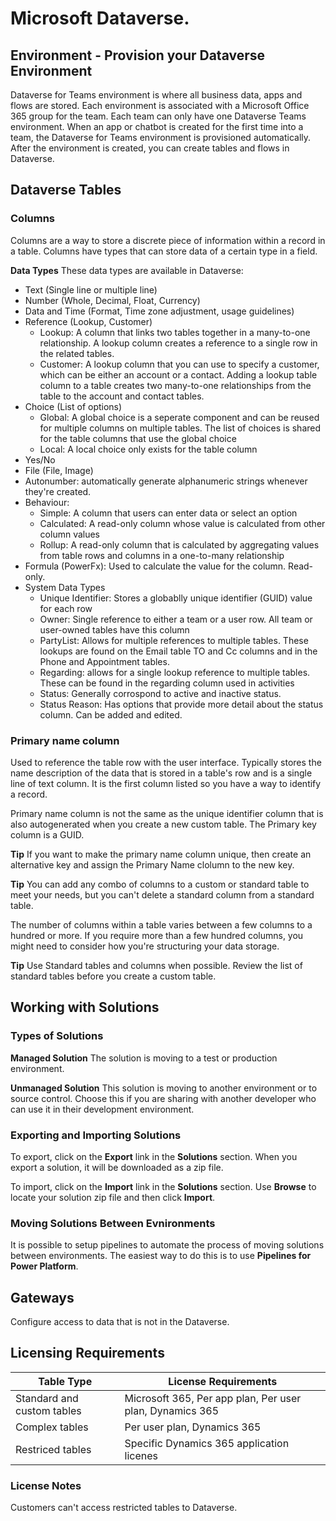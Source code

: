 # Microsoft Dataverse.

## Environment - Provision your Dataverse Environment
Dataverse for Teams environment is where all business data, apps and flows are stored. Each environment is associated with a Microsoft Office 365 group for the team. Each team can only have one Dataverse Teams environment. When an app or chatbot is created for the first time into a team, the Dataverse for Teams environment is provisioned automatically. After the environment is created, you can create tables and flows in Dataverse.

## Dataverse Tables

### Columns
Columns are a way to store a discrete piece of information within a record in a table. Columns have types that can store data of a certain type in a field. 

**Data Types** 
These data types are available in Dataverse:

- Text (Single line or multiple line)
- Number (Whole, Decimal, Float, Currency)
- Data and Time (Format, Time zone adjustment, usage guidelines)
- Reference (Lookup, Customer)
  - Lookup: A column that links two tables together in a many-to-one relationship. A lookup column creates a reference to a single row in the related tables.
  - Customer: A lookup column that you can use to specify a customer, which can be either an account or a contact. Adding a lookup table column to a table creates two many-to-one relationships from the table to the account and contact tables.
- Choice (List of options)
  - Global: A global choice is a seperate component and can be reused for multiple columns on multiple tables. The list of choices is shared for the table columns that use the global choice
  - Local: A local choice only exists for the table column
- Yes/No
- File (File, Image)
- Autonumber: automatically generate alphanumeric strings whenever they're created.
- Behaviour:
  - Simple: A column that users can enter data or select an option
  - Calculated: A read-only column whose value is calculated from other column values
  - Rollup: A read-only column that is calculated by aggregating values from table rows and columns in a one-to-many relationship
- Formula (PowerFx): Used to calculate the value for the column. Read-only. 
- System Data Types
  - Unique Identifier: Stores a globablly unique identifier (GUID) value for each row
  - Owner: Single reference to either a team or a user row. All team or user-owned tables have this column
  - PartyList: Allows for multiple references to multiple tables. These lookups are found on the Email table TO and Cc columns and in the Phone and Appointment tables.
  - Regarding: allows for a single lookup reference to multiple tables. These can be found in the regarding column used in activities
  - Status: Generally corrospond to active and inactive status.
  - Status Reason: Has options that provide more detail about the status column. Can be added and edited.
 
### Primary name column
Used to reference the table row with the user interface. Typically stores the name description of the data that is stored in a table's row and is a single line of text column. It is the first column listed so you have a way to identify a record.

Primary name column is not the same as the unique identifier column that is also autogenerated when you create a new custom table. The Primary key column is a GUID.

**Tip** If you want to make the primary name column unique, then create an alternative key and assign the Primary Name clolumn to the new key.
 
**Tip** You can add any combo of columns to a custom or standard table to meet your needs, but you can't delete a standard column from a standard table.  

The number of columns within a table varies between a few columns to a hundred or more. If you require more than a few hundred columns, you might need to consider how you're structuring your data storage.

**Tip** Use Standard tables and columns when possible. Review the list of standard tables before you create a custom table.


## Working with Solutions

### Types of Solutions

**Managed Solution**
The solution is moving to a test or production environment.

**Unmanaged Solution**
This solution is moving to another environment or to source control. 
Choose this if you are sharing with another developer who can use it in their development environment.

### Exporting and Importing Solutions

To export, click on the **Export** link in the **Solutions** section. When you export a solution, it will be downloaded as a zip file.

To import, click on the **Import** link in the **Solutions** section. Use **Browse** to locate your solution zip file and then click **Import**.

### Moving Solutions Between Evnironments
It is possible to setup pipelines to automate the process of moving solutions between environments. The easiest way to do this is to use **Pipelines for Power Platform**.

## Gateways
Configure access to data that is not in the Dataverse.

## Licensing Requirements
| Table Type                  | License Requirements                                     |
|-----------------------------|----------------------------------------------------------|
| Standard and custom tables  | Microsoft 365, Per app plan, Per user plan, Dynamics 365 |
| Complex tables              | Per user plan, Dynamics 365                              |
| Restriced tables            | Specific Dynamics 365 application licenes                |

### License Notes
Customers can't access restricted tables to Dataverse.
